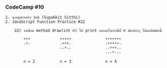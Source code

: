 ### CodeCamp #10
    1. นายสุพรรคกิจ สิทธิ (Supakkit Sitthi)
    2. JavaScript Function Practice #22

        22) จงเขียน method draw(int n) ให้ print ออกมาในกรณีที่ n มีค่าต่างๆ ได้ผลลัพธ์ดังนี้

            ***             *****               *******
            -*-             -***-               -*****-
                            --*--               --***--
                                                ---*---
            
            n = 2           n = 3               n = 4